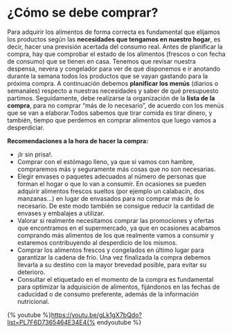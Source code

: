 # ¿Cómo se debe comprar?

Para adquirir los alimentos de forma correcta es fundamental que elijamos los productos según las **necesidades que tengamos en nuestro hogar**, es decir, hacer una previsión acertada del consumo real. Antes de planificar la compra, hay que comprobar el estado de los alimentos (frescos o con fecha de consumo) que se tienen en casa. Tenemos que revisar nuestra despensa, nevera y congelador para ver de qué disponemos e ir anotando durante la semana todos los productos que se vayan gastando para la próxima compra. A continuación debemos **planificar los menús** (diarios o semanales) respecto a nuestras necesidades y saber de qué presupuesto partimos. Seguidamente, debe realizarse la organización de la **lista de la compra**, para no comprar “más de lo necesario”, de acuerdo con los menús que se van a elaborar.Todos sabemos que tirar comida es tirar dinero, y también, tiempo que perdemos en comprar alimentos que luego vamos a desperdiciar.

**Recomendaciones a la hora de hacer la compra:**

*   ¡Ir sin prisa!.
*   Comprar con el estómago lleno, ya que si vamos con hambre, compraremos más y seguramente más cosas que no son necesarias.
*   Elegir envases o paquetes adecuados al número de personas que forman el hogar o que lo van a consumir. En ocasiones se pueden adquirir alimentos frescos sueltos (por ejemplo un calabacín, dos manzanas…) en lugar de envasados para no comprar más de lo necesario. De este modo también se consigue reducir la cantidad de envases y embalajes a utilizar. 
*   Valorar si realmente necesitamos comprar las promociones y ofertas que encontramos en el supermercado, ya que en ocasiones acabamos comprando más alimentos de los que realmente vamos a consumir y estaremos contribuyendo al desperdicio de los mismos.
*   Comprar los alimentos frescos y congelados en último lugar para garantizar la cadena de frío. Una vez finalizada la compra debemos llevarla a su destino con la mayor brevedad posible, para evitar su deterioro.
*   Consultar el etiquetado en el momento de la compra es fundamental para optimizar la adquisición de alimentos, fijándonos en las fechas de caducidad o de consumo preferente, además de la información nutricional.

{% youtube %}https://youtu.be/gLk1gX7bQdo?list=PL7F6D7365464E34E4{% endyoutube %}